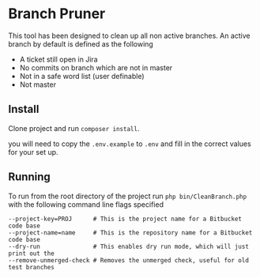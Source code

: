 # Branch Pruner

This tool has been designed to clean up all non active branches. An active branch by default is defined as the following

- A ticket still open in Jira
- No commits on branch which are not in master
- Not in a safe word list (user definable)
- Not master


## Install

Clone project and run `composer install`.

you will need to copy the `.env.example` to `.env` and fill in the correct values for your set up.

## Running

To run from the root directory of the project run `php bin/CleanBranch.php` with the following command line flags specified

```
--project-key=PROJ      # This is the project name for a Bitbucket code base
--project-name=name     # This is the repository name for a Bitbucket code base
--dry-run               # This enables dry run mode, which will just print out the
--remove-unmerged-check # Removes the unmerged check, useful for old test branches
```
